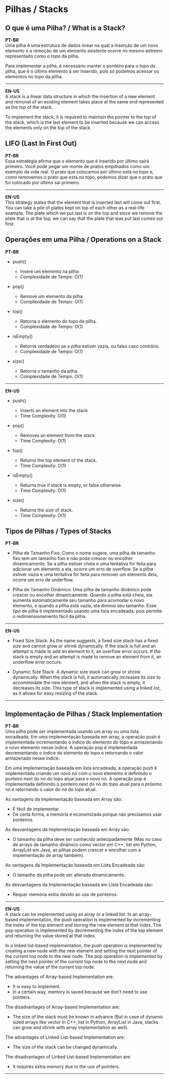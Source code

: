 # Pilhas / Stacks

## O que é uma Pilha? / What is a Stack? 

**PT-BR**  
Uma pilha é uma estrutura de dados linear na qual a inserção de um novo elemento e a remoção de um elemento existente ocorre no mesmo extremo representado como o topo da pilha.

Para implementar a pilha, é necessário manter o ponteiro para o topo da pilha, que é o último elemento a ser inserido, pois só podemos acessar os elementos no topo da pilha.

***

**EN-US**  
A stack is a linear data structure in which the insertion of a new element and removal of an existing element takes place at the same end represented as the top of the stack.

To implement the stack, it is required to maintain the pointer to the top of the stack, which is the last element to be inserted because we can access the elements only on the top of the stack.

## LIFO (Last In First Out)

**PT-BR**  
Essa estratégia afirma que o elemento que é inserido por último sairá primeiro. Você pode pegar um monte de pratos empilhados como um exemplo da vida real. O prato que colocamos por último está no topo e, como removemos o prato que está no topo, podemos dizer que o prato que foi colocado por último sai primeiro.

***

**EN-US**  
This strategy states that the element that is inserted last will come out first. You can take a pile of plates kept on top of each other as a real-life example. The plate which we put last is on the top and since we remove the plate that is at the top, we can say that the plate that was put last comes out first.

## Operações em uma Pilha / Operations on a Stack
**PT-BR**  
- push()
    - Insere um elemento na pilha
    - Complexidade de Tempo: O(1)

- pop()
    - Remove um elemento da pilha
    - Complexidade de Tempo: O(1)

- top()
    - Retorna o elemento do topo da pilha.
    - Complexidade de Tempo: O(1)

- isEmpty()
    - Retorna verdadeiro se a pilha estiver vazia, ou falso caso contrário.
    - Complexidade de Tempo: O(1)

- size()
    - Retorna o tamanho da pilha.
    - Complexidade de Tempo: O(1)

***

**EN-US**  
- push()
    - Inserts an element into the stack
    - Time Complexity: O(1)

- pop()
    - Removes an element from the stack
    - Time Complexity: O(1)

- top()
    - Returns the top element of the stack.
    - Time Complexity: O(1)

- isEmpty()
    - Returns true if stack is empty, or false otherwise.
    - Time Complexity: O(1)

- size()
    - Returns the size of stack.
    - Time Complexity: O(1)

## Tipos de Pilhas / Types of Stacks
**PT-BR**  
- Pilha de Tamanho Fixo: Como o nome sugere, uma pilha de tamanho fixo tem um tamanho fixo e não pode crescer ou encolher dinamicamente. Se a pilha estiver cheia e uma tentativa for feita para adicionar um elemento a ela, ocorre um erro de overflow. Se a pilha estiver vazia e uma tentativa for feita para remover um elemento dela, ocorre um erro de underflow.

- Pilha de Tamanho Dinâmico: Uma pilha de tamanho dinâmico pode crescer ou encolher dinamicamente. Quando a pilha está cheia, ela aumenta automaticamente seu tamanho para acomodar o novo elemento, e quando a pilha está vazia, ela diminui seu tamanho. Esse tipo de pilha é implementado usando uma lista encadeada, pois permite o redimensionamento fácil da pilha.

***

**EN-US**  
- Fixed Size Stack: As the name suggests, a fixed size stack has a fixed size and cannot grow or shrink dynamically. If the stack is full and an attempt is made to add an element to it, an overflow error occurs. If the stack is empty and an attempt is made to remove an element from it, an underflow error occurs.

- Dynamic Size Stack: A dynamic size stack can grow or shrink dynamically. When the stack is full, it automatically increases its size to accommodate the new element, and when the stack is empty, it decreases its size. This type of stack is implemented using a linked list, as it allows for easy resizing of the stack.

***

## Implementação de Pilhas / Stack Implementation
**PT-BR**  
Uma pilha pode ser implementada usando um array ou uma lista encadeada. Em uma implementação baseada em array, a operação push é implementada incrementando o índice do elemento do topo e armazenando o novo elemento nesse índice. A operação pop é implementada decrementando o índice do elemento do topo e retornando o valor armazenado nesse índice.

Em uma implementação baseada em lista encadeada, a operação push é implementada criando um novo nó com o novo elemento e definindo o ponteiro next do nó do topo atual para o novo nó. A operação pop é implementada definindo o ponteiro next do nó do topo atual para o próximo nó e retornando o valor do nó do topo atual.

As vantagens da Implementação baseada em Array são:
- É fácil de implementar.
- De certa forma, a memória é economizada porque não precisamos usar ponteiros.

As desvantagens da Implementação baseada em Array são:
- O tamanho da pilha deve ser conhecido antecipadamente (Mas no caso de arrays de tamanho dinâmico como vector em C++, list em Python, ArrayList em Java, as pilhas podem crescer e encolher com a implementação de array também).

As vantagens da Implementação baseada em Lista Encadeada são:
- O tamanho da pilha pode ser alterado dinamicamente.

As desvantagens da Implementação baseada em Lista Encadeada são:
- Requer memória extra devido ao uso de ponteiros.

***

**EN-US**  
A stack can be implemented using an array or a linked list. In an array-based implementation, the push operation is implemented by incrementing the index of the top element and storing the new element at that index. The pop operation is implemented by decrementing the index of the top element and returning the value stored at that index. 

In a linked list-based implementation, the push operation is implemented by creating a new node with the new element and setting the next pointer of the current top node to the new node. The pop operation is implemented by setting the next pointer of the current top node to the next node and returning the value of the current top node.
    
The advantages of Array-based Implementation are:
- It is easy to implement.
- In a certain way, memory is saved because we don't need to use pointers.

The disadvantages of Array-based Implementation are:
- The size of the stack must be known in advance (But in case of dynamic sized arrays like vector in C++, list in Python, ArrayList in Java, stacks can grow and shrink with array implementation as well).

The advantages of Linked List-based Implementation are:
- The size of the stack can be changed dynamically.

The disadvantages of Linked List-based Implementation are:
- It requires extra memory due to the use of pointers.

***

